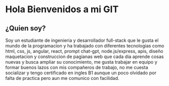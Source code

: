 

# Hola Bienvenidos a mi GIT

## ¿Quien soy?
Soy un estudiante de ingenieria y desarrollador full-stack que le gusta el mundo de la programacion y ha trabajado con diferentes tecnologias como html, css, js, angular, react, prompt chat-gpt, node.js/express, apis, diseño maquetacion y construccion de pagianas web  que cada dia aprende cosas nuevas y busca ampliar su conocimiento, me gusta trabajar en equipo y formar buenos lazos con mis compañeros de trabajo, no me cuesta socializar y tengo certificado en ingles B1 aunque un poco olvidado por falta de practica pero aun me comunico con facilidad.



